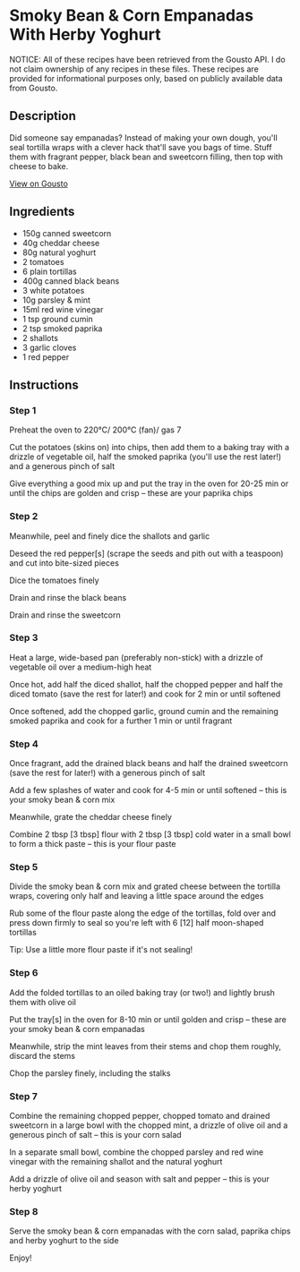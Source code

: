 # Smoky Bean & Corn Empanadas With Herby Yoghurt

NOTICE: All of these recipes have been retrieved from the Gousto API. I do not claim ownership of any recipes in these files. These recipes are provided for informational purposes only, based on publicly available data from Gousto.

## Description

Did someone say empanadas? Instead of making your own dough, you'll seal tortilla wraps with a clever hack that'll save you bags of time. Stuff them with fragrant pepper, black bean and sweetcorn filling, then top with cheese to bake.

[View on Gousto](https://www.gousto.co.uk/recipes/cookbook/smoky-bean-corn-empanadas-with-herby-yoghurt)

## Ingredients

- 150g canned sweetcorn
- 40g cheddar cheese
- 80g natural yoghurt
- 2 tomatoes
- 6 plain tortillas
- 400g canned black beans
- 3 white potatoes
- 10g parsley & mint
- 15ml red wine vinegar
- 1 tsp ground cumin
- 2 tsp smoked paprika
- 2 shallots
- 3 garlic cloves
- 1 red pepper

## Instructions


### Step 1

Preheat the oven to 220°C/ 200°C (fan)/ gas 7

Cut the potatoes (skins on) into chips, then add them to a baking tray with a drizzle of vegetable oil, half the smoked paprika (you'll use the rest later!) and a generous pinch of salt

Give everything a good mix up and put the tray in the oven for 20-25 min or until the chips are golden and crisp – these are your paprika chips


### Step 2

Meanwhile, peel and finely dice the shallots<span class="text-danger"> </span>and garlic

Deseed the red pepper<span class="text-danger">[s]</span> (scrape the seeds and pith out with a teaspoon) and cut into bite-sized pieces

Dice the tomatoes<span class="text-danger"> </span>finely

Drain and rinse the black beans

Drain and rinse the sweetcorn


### Step 3

Heat a large, wide-based pan (preferably non-stick) with a drizzle of vegetable oil over a medium-high heat

Once hot, add half the diced shallot, half the chopped pepper and half the diced tomato (save the rest for later!) and cook for 2 min or until softened

Once softened, add the chopped garlic, ground cumin and the remaining smoked paprika and cook for a further 1 min or until fragrant


### Step 4

Once fragrant, add the drained black beans and half the drained sweetcorn (save the rest for later!) with a generous pinch of salt

Add a few splashes of water and cook for 4-5 min or until softened – this is your smoky bean & corn mix

Meanwhile, grate the cheddar cheese finely

Combine 2 tbsp<span class="text-danger"> [3 tbsp]</span> flour with 2 tbsp <span class="text-danger">[3 tbsp]</span> cold water in a small bowl to form a thick paste – this is your flour paste


### Step 5

Divide the smoky bean & corn mix and grated cheese between the tortilla wraps, covering only half and leaving a little space around the edges

Rub some of the flour paste along the edge of the tortillas, fold over and press down firmly to seal so you're left with 6 <span class="text-danger">[12]</span> half moon-shaped tortillas

Tip: Use a little more flour paste if it's not sealing!


### Step 6

Add the folded tortillas to an oiled baking tray (or two!) and lightly brush them with olive oil

Put the tray<span class="text-danger">[s]</span> in the oven for 8-10 min or until golden and crisp – these are your smoky bean & corn empanadas

Meanwhile, strip the mint leaves from their stems and chop them roughly, discard the stems

Chop the parsley finely, including the stalks


### Step 7

Combine the remaining chopped pepper, chopped tomato and drained sweetcorn in a large bowl with the chopped mint, a drizzle of olive oil and a generous pinch of salt – this is your corn salad

In a separate small bowl, combine the chopped parsley and red wine vinegar with the remaining shallot and the natural yoghurt

Add a drizzle of olive oil and season with salt and pepper – this is your herby yoghurt

### Step 8

Serve the smoky bean & corn empanadas with the corn salad, paprika chips and herby yoghurt to the side

Enjoy!

